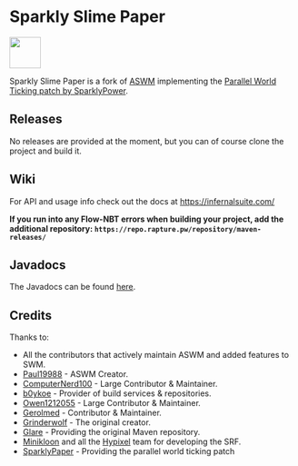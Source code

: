 # Sparkly Slime Paper
[<img src="https://assets-global.website-files.com/6257adef93867e50d84d30e2/636e0b5061df29d55a92d945_full_logo_blurple_RGB.svg" alt="" height="55" />](https://discord.gg/YevvsMa)

Sparkly Slime Paper is a fork of [ASWM](https://github.com/InfernalSuite/AdvancedSlimePaper) implementing the [Parallel World Ticking patch by SparklyPower](https://github.com/SparklyPower/SparklyPaper/blob/ver/1.21.1/docs/PARALLEL_WORLD_TICKING.md).

## Releases
No releases are provided at the moment, but you can of course clone the project and build it.

## Wiki
For API and usage info check out the docs at https://infernalsuite.com/

**If you run into any Flow-NBT errors when building your project, add the additional repository: `https://repo.rapture.pw/repository/maven-releases/`**

## Javadocs
The Javadocs can be found [here](https://docs.infernalsuite.com/).

## Credits

Thanks to:
* All the contributors that actively maintain ASWM and added features to SWM.
* [Paul19988](https://github.com/Paul19988) - ASWM Creator.
* [ComputerNerd100](https://github.com/ComputerNerd100) - Large Contributor & Maintainer.
* [b0ykoe](https://github.com/b0ykoe) - Provider of build services & repositories.
* [Owen1212055](https://github.com/Owen1212055) - Large Contributor & Maintainer.
* [Gerolmed](https://github.com/Gerolmed) - Contributor & Maintainer.
* [Grinderwolf](https://github.com/Grinderwolf) - The original creator.
* [Glare](https://glaremasters.me) - Providing the original Maven repository.
* [Minikloon](https://twitter.com/Minikloon) and all the [Hypixel](https://twitter.com/HypixelNetwork) team for developing the SRF.
* [SparklyPaper](https://github.com/SparklyPower/SparklyPaper) - Providing the parallel world ticking patch
